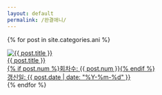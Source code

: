 ```yaml
---
layout: default
permalink: /완결애니/
---
```

{% for post in site.categories.ani %}
<div class="img">
<a href="{{ post.url | prepend: site.baseurl }}">
<img src="{{ post.img }}" alt="{{ post.title }}">
<div id="img_text">{{ post.title }}
<div class="img_text">{% if post.num %}회차수: {{ post.num }}{% endif %}</div>
<div class="img_text">갱신일: {{ post.date | date: "%Y-%m-%d" }}</div></div>
</div></a>
</div>
{% endfor %} 
